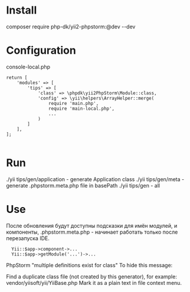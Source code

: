 # Install

composer require php-dk/yii2-phpstorm:@dev --dev

# Configuration

console-local.php
```
return [
    'modules' => [
        'tips' => [
            'class' => \phpdk\yii2PhpStorm\Module::class,
            'config' => \yii\helpers\ArrayHelper::merge(
                require 'main.php',
                require 'main-local.php',
                ... 
            )
        ]
    ],
];
    

```

# Run

./yii tips/gen/application - generate Application class 
./yii tips/gen/meta - generate .phpstorm.meta.php file in basePath
./yii tips/gen - all

# Use
 
После обновления будут доступны подсказки для имён модулей, и компоненты,
.phpstorm.meta.php - начинает работать только после перезапуска IDE.


```
  Yii::$app->component->...
  Yii::$app->getModule('...')->...
```
PhpStorm "multiple definitions exist for class"
To hide this message:

Find a duplicate class file (not created by this generator), for example: vendor/yiisoft/yii/YiiBase.php
Mark it as a plain text in file context menu.


